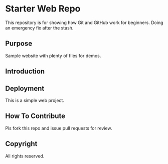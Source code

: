# Starter Web Repo

This repository is for showing how Git and GitHub work for beginners. Doing an emergency fix after the stash.

## Purpose

Sample website with plenty of files for demos. 

## Introduction

## Deployment

This is a simple web project.

## How To Contribute

Pls fork this repo and issue pull requests for review.

## Copyright

All rights reserved.